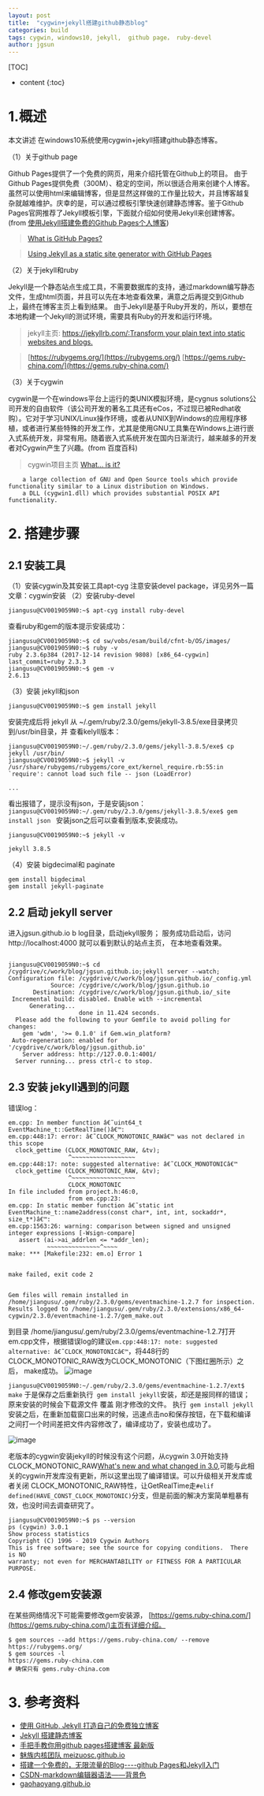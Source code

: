 ```yaml
---
layout: post
title:  "cygwin+jekyll搭建github静态blog"
categories: build
tags: cygwin, windows10, jekyll,  github page， ruby-devel
author: jgsun
---
```


[TOC]

* content
{:toc}
# 1.概述
本文讲述 在windows10系统使用cygwin+jekyll搭建github静态博客。











（1）关于github page 

Github Pages提供了一个免费的网页，用来介绍托管在Github上的项目。
由于Github Pages提供免费（300M）、稳定的空间，所以很适合用来创建个人博客。虽然可以使用html来编辑博客，但是显然这样做的工作量比较大，并且博客越复杂就越难维护。庆幸的是，可以通过模板引擎快速创建静态博客。鉴于Github Pages官网推荐了Jekyll模板引擎，下面就介绍如何使用Jekyll来创建博客。(from [使用Jekyll搭建免费的Github Pages个人博客](https://www.jianshu.com/p/abf485c20e3e))
> [What is GitHub Pages?](https://pages.github.com/)

> [Using Jekyll as a static site generator with GitHub Pages](https://help.github.com/en/articles/using-jekyll-as-a-static-site-generator-with-github-pages)


（2）关于jekyll和ruby

Jekyll是一个静态站点生成工具，不需要数据库的支持，通过markdown编写静态文件，生成html页面，并且可以先在本地查看效果，满意之后再提交到Github上，最终在博客主页上看到结果。
由于Jekyll是基于Ruby开发的，所以，要想在本地构建一个Jekyll的测试环境，需要具有Ruby的开发和运行环境。
> jekyll主页: [https://jekyllrb.com/:Transform your plain text into static websites and blogs.](https://jekyllrb.com/)

> [https://rubygems.org/](https://rubygems.org/)
> [https://gems.ruby-china.com/](https://gems.ruby-china.com/)


（3）关于cygwin 

cygwin是一个在windows平台上运行的类UNIX模拟环境，是cygnus solutions公司开发的自由软件（该公司开发的著名工具还有eCos，不过现已被Redhat收购）。它对于学习UNIX/Linux操作环境，或者从UNIX到Windows的应用程序移植，或者进行某些特殊的开发工作，尤其是使用GNU工具集在Windows上进行嵌入式系统开发，非常有用。随着嵌入式系统开发在国内日渐流行，越来越多的开发者对Cygwin产生了兴趣。(from 百度百科)
> cygwin项目主页 [What... is it?](https://www.cygwin.com/)
```
    a large collection of GNU and Open Source tools which provide functionality similar to a Linux distribution on Windows.
    a DLL (cygwin1.dll) which provides substantial POSIX API functionality.
```

# 2. 搭建步骤
## 2.1 安装工具
（1）安装cygwin及其安装工具apt-cyg
注意安装devel package，详见另外一篇文章：cygwin安装
（2）安装ruby-devel

`jiangusu@CV0019059N0:~$ apt-cyg install ruby-devel`

查看ruby和gem的版本提示安装成功：
```
jiangusu@CV0019059N0:~$ cd sw/vobs/esam/build/cfnt-b/OS/images/
jiangusu@CV0019059N0:~$ ruby -v
ruby 2.3.6p384 (2017-12-14 revision 9808) [x86_64-cygwin]
last_commit=ruby 2.3.3
jiangusu@CV0019059N0:~$ gem -v
2.6.13
```
（3）安装 jekyll和json

`jiangusu@CV0019059N0:~$ gem install jekyll`

安装完成后将 jekyll  从 ~/.gem/ruby/2.3.0/gems/jekyll-3.8.5/exe目录拷贝到/usr/bin目录，并 查看kelyll版本：
```
jiangusu@CV0019059N0:~/.gem/ruby/2.3.0/gems/jekyll-3.8.5/exe$ cp jekyll /usr/bin/
jiangusu@CV0019059N0:~$ jekyll -v
/usr/share/rubygems/rubygems/core_ext/kernel_require.rb:55:in `require': cannot load such file -- json (LoadError)

...
```
看出报错了，提示没有json，于是安装json：
`jiangusu@CV0019059N0:~/.gem/ruby/2.3.0/gems/jekyll-3.8.5/exe$ gem install json `
安装json之后可以查看到版本,安装成功。

```
jiangusu@CV0019059N0:~$ jekyll -v

jekyll 3.8.5
```
（4）安装 bigdecimal和 paginate

```
gem install bigdecimal
gem install jekyll-paginate
```
## 2.2 启动 jekyll server
进入jgsun.github.io b log目录，启动jekyll服务； 服务成功启动后，访问http://localhost:4000 就可以看到默认的站点主页， 在本地查看效果。

```

jiangusu@CV0019059N0:~$ cd /cygdrive/c/work/blog/jgsun.github.io;jekyll server --watch;
Configuration file: /cygdrive/c/work/blog/jgsun.github.io/_config.yml
            Source: /cygdrive/c/work/blog/jgsun.github.io
       Destination: /cygdrive/c/work/blog/jgsun.github.io/_site
 Incremental build: disabled. Enable with --incremental
      Generating... 
                    done in 11.424 seconds.
  Please add the following to your Gemfile to avoid polling for changes:
    gem 'wdm', '>= 0.1.0' if Gem.win_platform?
 Auto-regeneration: enabled for '/cygdrive/c/work/blog/jgsun.github.io'
    Server address: http://127.0.0.1:4001/
  Server running... press ctrl-c to stop.
```


## 2.3  安装 jekyll遇到的问题
错误log：

```
em.cpp: In member function â€˜uint64_t EventMachine_t::GetRealTime()â€™:
em.cpp:448:17: error: â€˜CLOCK_MONOTONIC_RAWâ€™ was not declared in this scope
  clock_gettime (CLOCK_MONOTONIC_RAW, &tv);
                 ^~~~~~~~~~~~~~~~~~~
em.cpp:448:17: note: suggested alternative: â€˜CLOCK_MONOTONICâ€™
  clock_gettime (CLOCK_MONOTONIC_RAW, &tv);
                 ^~~~~~~~~~~~~~~~~~~
                 CLOCK_MONOTONIC
In file included from project.h:46:0,
                 from em.cpp:23:
em.cpp: In static member function â€˜static int EventMachine_t::name2address(const char*, int, int, sockaddr*, size_t*)â€™:
em.cpp:1563:26: warning: comparison between signed and unsigned integer expressions [-Wsign-compare]
   assert (ai->ai_addrlen <= *addr_len);
           ~~~~~~~~~~~~~~~^~~~~
make: *** [Makefile:232: em.o] Error 1


make failed, exit code 2


Gem files will remain installed in /home/jiangusu/.gem/ruby/2.3.0/gems/eventmachine-1.2.7 for inspection.
Results logged to /home/jiangusu/.gem/ruby/2.3.0/extensions/x86_64-cygwin/2.3.0/eventmachine-1.2.7/gem_make.out
```
到目录   /home/jiangusu/.gem/ruby/2.3.0/gems/eventmachine-1.2.7打开 em.cpp文件，根据错误log的建议` em.cpp:448:17: note: suggested alternative: â€˜CLOCK_MONOTONICâ€™ `，将448行的CLOCK_MONOTONIC_RAW改为CLOCK_MONOTONIC（下图红圈所示）之后， make成功。
![image](/images/posts/build/blog-time-src.png)



`jiangusu@CV0019059N0:~/.gem/ruby/2.3.0/gems/eventmachine-1.2.7/ext$ make`
于是保存之后重新执行` gem install jekyll`安装，却还是报同样的错误；原来安装的时候会下载源文件 覆盖 刚才修改的文件。
执行` gem install jekyll`安装之后，在重新加载窗口出来的时候，迅速点击no和保存按钮，在下载和编译之间打一个时间差把文件内容修改了，编译成功了，安装也成功了。

![image](/images/posts/build/blog-time-src-pop.png)

老版本的cygwin安装jekyll的时候没有这个问题，从cygwin 3.0开始支持CLOCK_MONOTONIC_RAW[What's new and what changed in 3.0](https://www.cygwin.com/cygwin-ug-net/ov-new.html),可能与此相关的cygwin开发库没有更新，所以这里出现了编译错误。可以升级相关开发库或者关闭 CLOCK_MONOTONIC_RAW特性，让GetRealTime走`#elif defined(HAVE_CONST_CLOCK_MONOTONIC)`分支，但是前面的解决方案简单粗暴有效，也没时间去调查研究了。
```
jiangusu@CV0019059N0:~$ ps --version
ps (cygwin) 3.0.1
Show process statistics
Copyright (C) 1996 - 2019 Cygwin Authors
This is free software; see the source for copying conditions.  There is NO
warranty; not even for MERCHANTABILITY or FITNESS FOR A PARTICULAR PURPOSE.
```
## 2.4 修改gem安装源

在某些网络情况下可能需要修改gem安装源， [https://gems.ruby-china.com/](https://gems.ruby-china.com/)主页有详细介绍。
```
$ gem sources --add https://gems.ruby-china.com/ --remove https://rubygems.org/
$ gem sources -l
https://gems.ruby-china.com
# 确保只有 gems.ruby-china.com
```

# 3. 参考资料
* [使用 GitHub, Jekyll 打造自己的免费独立博客](https://blog.csdn.net/on_1y/article/details/19259435)
* [Jekyll 搭建静态博客](https://643435675.github.io/2015/02/15/create-my-blog-with-jekyll/)
*  [手把手教你用github pages搭建博客 最新版](http://www.jianshu.com/p/6fdb19aa4558) 
* [魅族内核团队 meizuosc.github.io ](https://github.com/meizuosc/meizuosc.github.io)
* [搭建一个免费的，无限流量的Blog----github Pages和Jekyll入门](http://www.ruanyifeng.com/blog/2012/08/blogging_with_jekyll.html)
* [CSDN-markdown编辑器语法——背景色](https://blog.csdn.net/testcs_dn/article/details/45766819)
* [gaohaoyang.github.io](https://github.com/Gaohaoyang/gaohaoyang.github.io)

